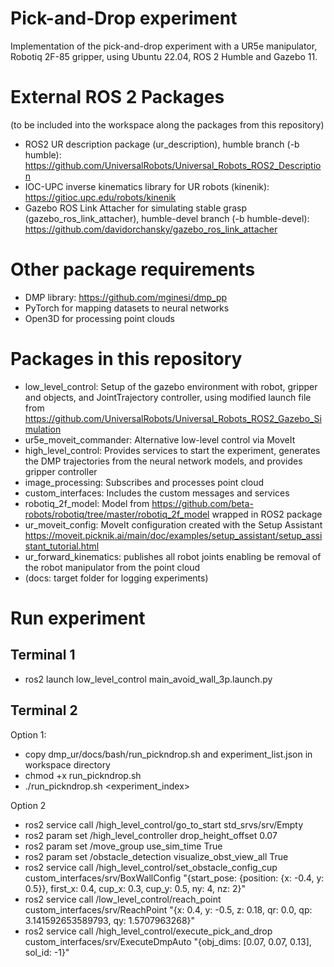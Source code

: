 # Pick-and-Drop experiment
Implementation of the pick-and-drop experiment with a UR5e manipulator, Robotiq 2F-85 gripper, using Ubuntu 22.04, ROS 2 Humble and Gazebo 11.

# External ROS 2 Packages
(to be included into the workspace along the packages from this repository)
- ROS2 UR description package (ur_description), humble branch (-b humble): https://github.com/UniversalRobots/Universal_Robots_ROS2_Description
- IOC-UPC inverse kinematics library for UR robots (kinenik): https://gitioc.upc.edu/robots/kinenik
- Gazebo ROS Link Attacher for simulating stable grasp (gazebo_ros_link_attacher), humble-devel branch (-b humble-devel): https://github.com/davidorchansky/gazebo_ros_link_attacher

# Other package requirements
- DMP library: https://github.com/mginesi/dmp_pp
- PyTorch for mapping datasets to neural networks
- Open3D for processing point clouds

# Packages in this repository
- low_level_control: Setup of the gazebo environment with robot, gripper and objects, and JointTrajectory controller, using modified launch file from https://github.com/UniversalRobots/Universal_Robots_ROS2_Gazebo_Simulation
- ur5e_moveit_commander: Alternative low-level control via MoveIt
- high_level_control: Provides services to start the experiment, generates the DMP trajectories from the neural network models, and provides gripper controller
- image_processing: Subscribes and processes point cloud
- custom_interfaces: Includes the custom messages and services
- robotiq_2f_model: Model from https://github.com/beta-robots/robotiq/tree/master/robotiq_2f_model wrapped in ROS2 package
- ur_moveit_config: MoveIt configuration created with the Setup Assistant https://moveit.picknik.ai/main/doc/examples/setup_assistant/setup_assistant_tutorial.html
- ur_forward_kinematics: publishes all robot joints enabling be removal of the robot manipulator from the point cloud
- (docs: target folder for logging experiments)

# Run experiment
## Terminal 1
- ros2 launch low_level_control main_avoid_wall_3p.launch.py

## Terminal 2

Option 1:
- copy dmp_ur/docs/bash/run_pickndrop.sh and experiment_list.json in workspace directory
- chmod +x run_pickndrop.sh
- ./run_pickndrop.sh <experiment_index>

Option 2
- ros2 service call /high_level_control/go_to_start std_srvs/srv/Empty
- ros2 param set /high_level_controller drop_height_offset 0.07
- ros2 param set /move_group use_sim_time True
- ros2 param set /obstacle_detection visualize_obst_view_all True
- ros2 service call /high_level_control/set_obstacle_config_cup custom_interfaces/srv/BoxWallConfig "{start_pose: {position: {x: -0.4, y: 0.5}}, first_x: 0.4, cup_x: 0.3, cup_y: 0.5, ny: 4, nz: 2}"
- ros2 service call /low_level_control/reach_point custom_interfaces/srv/ReachPoint "{x: 0.4, y: -0.5, z: 0.18, qr: 0.0, qp: 3.141592653589793, qy: 1.5707963268}"
- ros2 service call /high_level_control/execute_pick_and_drop custom_interfaces/srv/ExecuteDmpAuto "{obj_dims: [0.07, 0.07, 0.13], sol_id: -1}"
